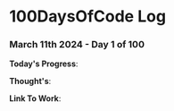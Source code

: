# 100DaysOfCode Log 

### March 11th 2024 - Day 1 of 100

**Today's Progress**: 

**Thought's**:

**Link To Work**: 
